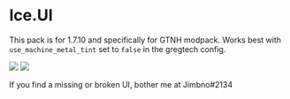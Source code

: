 # Ice.UI


This pack is for 1.7.10 and specifically for GTNH modpack.
Works best with `use_machine_metal_tint` set to `false` in the gregtech config.

<img src="https://imgur.com/xVicRRM.png" />
<img src="https://imgur.com/lAkh7tD.png" />


 If you find a missing or broken UI, bother me at Jimbno#2134



  
 


